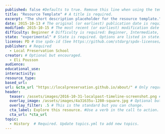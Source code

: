 ```yaml
---
published: false #Defaults to true. Remove this line when using the template.
title: "Resource Template" # A title is required.
excerpt: "The short description placeholder for the resource template." # A short description is required.
date: 2015-10-13 # The original (or earliest) publication date is required.
modified: 2015-10-15 # The most recent (or earliest) modification date is optional.
difficulty: Beginner # Difficulty is required: Beginner, Intermediate, Advanced
state: "experimental" # State is required. Options are listed in state.yml
license: PD # Use spdx-id (See https://github.com/stdarg/spdx-licenses/blob/master/spdx.json) Update licenses.yml to add new license options.
publisher: # Required
  - Local Preservation School
creator: # Optional but encouraged.
  - Eli Pousson
audience:
educational_use:
interactivity:
resource_type:
based_url:
url: &cta_url "https://localpreservation.github.io/about/" # Only requred for resources that are not published on the main website.
header:
  teaser: /assets/images/2016-10-31-localpast-timeline-screenshot.png #Required
  overlay_image: /assets/images/4a31635u-1280-square.jpg # Optional but encouraged. Caption required.
  overlay_filter: .5 # This is the standard but you can change.
  cta_label: Explore this resource. #Use a verb in the call to action.
  cta_url: *cta_url
topic:
  - History  # Required. Update topics.yml to add new topics.
---
```

